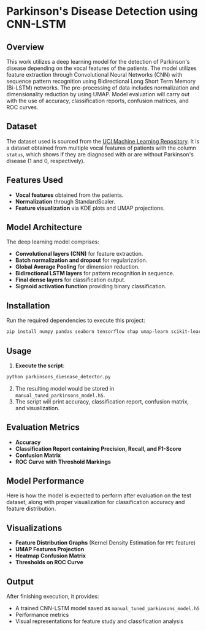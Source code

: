 # Parkinson's Disease Detection using CNN-LSTM

## Overview
This work utilizes a deep learning model for the detection of Parkinson's disease depending on the vocal features of the patients. The model utilizes feature extraction through Convolutional Neural Networks (CNN) with sequence pattern recognition using Bidirectional Long Short Term Memory (Bi-LSTM) networks. The pre-processing of data includes normalization and dimensionality reduction by using UMAP. Model evaluation will carry out with the use of accuracy, classification reports, confusion matrices, and ROC curves.

## Dataset
The dataset used is sourced from the [UCI Machine Learning Repository](https://archive.ics.uci.edu/ml/machine-learning-databases/parkinsons/parkinsons.data). It is a dataset obtained from multiple vocal features of patients with the column `status`, which shows if they are diagnosed with or are without Parkinson's disease (1 and 0, respectively).

## Features Used
- **Vocal features** obtained from the patients.
- **Normalization** through StandardScaler.
- **Feature visualization** via KDE plots and UMAP projections.

## Model Architecture
The deep learning model comprises:
- **Convolutional layers (CNN)** for feature extraction.
- **Batch normalization and dropout** for regularization.
- **Global Average Pooling** for dimension reduction.
- **Bidirectional LSTM layers** for pattern recognition in sequence.
- **Final dense layers** for classification output.
- **Sigmoid activation function** providing binary classification.

## Installation
Run the required dependencies to execute this project:
```bash
pip install numpy pandas seaborn tensorflow shap umap-learn scikit-learn matplotlib
```

## Usage
1. **Execute the script**:
```bash
python parkinsons_diesease_detector.py
```
2. The resulting model would be stored in `manual_tuned_parkinsons_model.h5`.
3. The script will print accuracy, classification report, confusion matrix, and visualization.

## Evaluation Metrics
- **Accuracy**
- **Classification Report containing Precision, Recall, and F1-Score**
- **Confusion Matrix**
- **ROC Curve with Threshold Markings**

## Model Performance
Here is how the model is expected to perform after evaluation on the test dataset, along with proper visualization for classification accuracy and feature distribution.

## Visualizations
- **Feature Distribution Graphs** (Kernel Density Estimation for `PPE` feature)
- **UMAP Features Projection**
- **Heatmap Confusion Matrix**
- **Thresholds on ROC Curve**

## Output
After finishing execution, it provides:
- A trained CNN-LSTM model saved as `manual_tuned_parkinsons_model.h5`
- Performance metrics
- Visual representations for feature study and classification analysis


